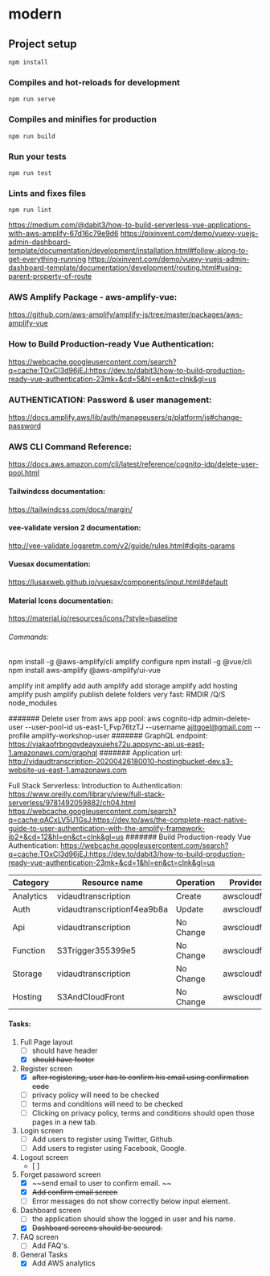 # modern

## Project setup
```
npm install
```

### Compiles and hot-reloads for development
```
npm run serve
```

### Compiles and minifies for production
```
npm run build
```

### Run your tests
```
npm run test
```

### Lints and fixes files
```
npm run lint
```
https://medium.com/@dabit3/how-to-build-serverless-vue-applications-with-aws-amplify-67d16c79e9d6
https://pixinvent.com/demo/vuexy-vuejs-admin-dashboard-template/documentation/development/installation.html#follow-along-to-get-everything-running
https://pixinvent.com/demo/vuexy-vuejs-admin-dashboard-template/documentation/development/routing.html#using-parent-property-of-route
### AWS Amplify Package - aws-amplify-vue: 
https://github.com/aws-amplify/amplify-js/tree/master/packages/aws-amplify-vue
### How to Build Production-ready Vue Authentication: 
https://webcache.googleusercontent.com/search?q=cache:TOxCI3d96jEJ:https://dev.to/dabit3/how-to-build-production-ready-vue-authentication-23mk+&cd=5&hl=en&ct=clnk&gl=us

### AUTHENTICATION: Password & user management: 
https://docs.amplify.aws/lib/auth/manageusers/q/platform/js#change-password
### AWS CLI Command Reference: 
https://docs.aws.amazon.com/cli/latest/reference/cognito-idp/delete-user-pool.html

#### Tailwindcss documentation:
https://tailwindcss.com/docs/margin/
#### vee-validate version 2 documentation:
http://vee-validate.logaretm.com/v2/guide/rules.html#digits-params
#### Vuesax documentation:
https://lusaxweb.github.io/vuesax/components/input.html#default
#### Material Icons documentation:
https://material.io/resources/icons/?style=baseline

###### Commands:
npm install -g @aws-amplify/cli
amplify configure
npm install -g @vue/cli
npm install aws-amplify @aws-amplify/ui-vue

amplify init
amplify add auth
amplify add storage
amplify add hosting
amplify push
amplify publish
delete folders very fast: RMDIR /Q/S node_modules

####### Delete user from aws app pool:
aws cognito-idp admin-delete-user --user-pool-id us-east-1_Fvp76tzTJ --username ajitgoel@gmail.com --profile amplify-workshop-user
####### GraphQL endpoint: 
https://vjakaofrbngqvdeayxuiehs72u.appsync-api.us-east-1.amazonaws.com/graphql
####### Application url: 
http://vidaudtranscription-20200426180010-hostingbucket-dev.s3-website-us-east-1.amazonaws.com

Full Stack Serverless: Introduction to Authentication: https://www.oreilly.com/library/view/full-stack-serverless/9781492059882/ch04.html
https://webcache.googleusercontent.com/search?q=cache:qACxLV5U1GsJ:https://dev.to/aws/the-complete-react-native-guide-to-user-authentication-with-the-amplify-framework-ib2+&cd=12&hl=en&ct=clnk&gl=us
####### Build Production-ready Vue Authentication:
https://webcache.googleusercontent.com/search?q=cache:TOxCI3d96jEJ:https://dev.to/dabit3/how-to-build-production-ready-vue-authentication-23mk+&cd=1&hl=en&ct=clnk&gl=us

| Category  | Resource name               | Operation | Provider plugin   |
| --------- | --------------------------- | --------- | ----------------- |
| Analytics | vidaudtranscription         | Create    | awscloudformation |
| Auth      | vidaudtranscriptionf4ea9b8a | Update    | awscloudformation |
| Api       | vidaudtranscription         | No Change | awscloudformation |
| Function  | S3Trigger355399e5           | No Change | awscloudformation |
| Storage   | vidaudtranscription         | No Change | awscloudformation |
| Hosting   | S3AndCloudFront             | No Change | awscloudformation |

#### Tasks:

1. 	Full Page layout
	- [ ] should have header
    - [x] ~~should have footer~~
2. Register screen
    - [x] ~~after registering, user has to confirm his email using confirmation code~~
    - [ ] privacy policy will need to be checked
    - [ ] terms and conditions will need to be checked
    - [ ] Clicking on privacy policy, terms and conditions should open those pages in a new tab. 
3. Login screen
	- [ ] Add users to register using Twitter, Github.
    - [ ] Add users to register using Facebook, Google.
4. Logout screen
	- [ ] 
5. Forget password screen
    - [x] ~~send email to user to confirm email. ~~
    - [x] ~~Add confirm email screen~~
    - [ ] Error messages do not show correctly below input element.
6. Dashboard screen
    - [ ] the application should show the logged in user and his name.
    - [x] ~~Dashboard screens should be secured.~~
7. FAQ screen
    - [ ] Add FAQ's.
8. General Tasks
	- [x] Add AWS analytics

